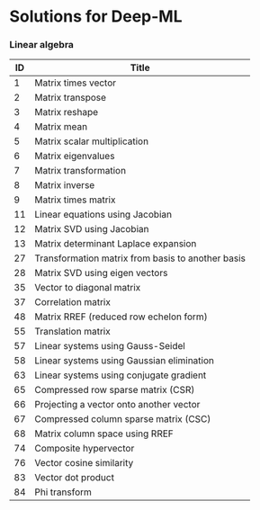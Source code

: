 # Solutions for Deep-ML

### Linear algebra

| ID | Title |
|-|-|
| 1   | Matrix times vector |
| 2   | Matrix transpose |
| 3   | Matrix reshape |
| 4   | Matrix mean |
| 5   | Matrix scalar multiplication |
| 6   | Matrix eigenvalues |
| 7   | Matrix transformation |
| 8   | Matrix inverse |
| 9   | Matrix times matrix |
| 11  | Linear equations using Jacobian |
| 12  | Matrix SVD using Jacobian |
| 13  | Matrix determinant Laplace expansion |
| 27  | Transformation matrix from basis to another basis |
| 28  | Matrix SVD using eigen vectors |
| 35  | Vector to diagonal matrix |
| 37  | Correlation matrix |
| 48  | Matrix RREF (reduced row echelon form) |
| 55  | Translation matrix |
| 57  | Linear systems using Gauss-Seidel |
| 58  | Linear systems using Gaussian elimination |
| 63  | Linear systems using conjugate gradient |
| 65  | Compressed row sparse matrix (CSR) |
| 66  | Projecting a vector onto another vector |
| 67  | Compressed column sparse matrix (CSC) |
| 68  | Matrix column space using RREF |
| 74  | Composite hypervector |
| 76  | Vector cosine similarity |
| 83  | Vector dot product |
| 84  | Phi transform |

